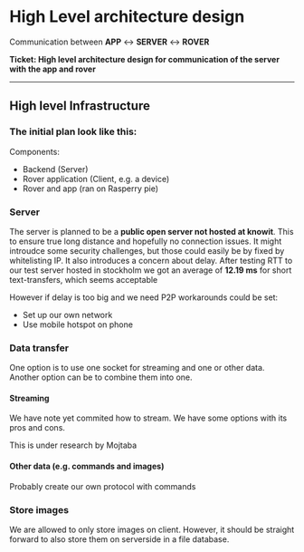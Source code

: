# High Level architecture design
Communication between **APP** <-> **SERVER** <-> **ROVER**

**Ticket: High level architecture design for communication of the server with the app and rover**

___

## High level Infrastructure

### The initial plan look like this:

Components:

- Backend (Server)
- Rover application (Client, e.g. a device)
- Rover and app (ran on Rasperry pie)

### Server

The server is planned to be a **public open server not hosted at knowit**. This to ensure true long distance and hopefully no connection issues. It might introudce some security challenges, but those could easily be by fixed by whitelisting IP. It also introduces a concern about delay. After testing RTT to our test server hosted in stockholm we got an average of **12.19 ms** for short text-transfers, which seems acceptable

However if delay is too big and we need P2P workarounds could be set:

- Set up our own network
- Use mobile hotspot on phone

### Data transfer

One option is to use one socket for streaming and one or other data. Another option can be to combine them into one.

#### Streaming

We have note yet commited how to stream. We have some options with its pros and cons.

This is under research by Mojtaba

#### Other data  (e.g. commands and images)

Probably create our own protocol with commands

### Store images

We are allowed to only store images on client. However, it should be straight forward to also store them on serverside in a file database.